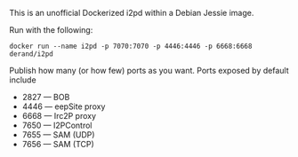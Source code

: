 This is an unofficial Dockerized i2pd within a Debian Jessie image.

Run with the following:

````
docker run --name i2pd -p 7070:7070 -p 4446:4446 -p 6668:6668 derand/i2pd
````

Publish how many (or how few) ports as you want. Ports exposed by default include

* 2827 — BOB
* 4446 — eepSite proxy
* 6668 — Irc2P proxy
* 7650 — I2PControl
* 7655 — SAM (UDP)
* 7656 — SAM (TCP)
